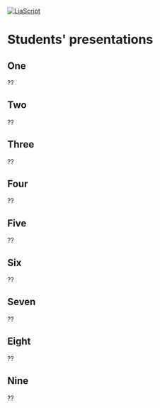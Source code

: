 <!--
author:   Mark Jacob
email:    Mark.Jacob@iuz.tu-freiberg.de
version:  0.1.0
language: de
narrator: US English Female

comment:  An overview of English for Maths & CS


import: https://raw.githubusercontent.com/liaScript/mermaid_template/master/README.md

link:     https://cdn.jsdelivr.net/chartist.js/latest/chartist.min.css

script:   https://cdn.jsdelivr.net/chartist.js/latest/chartist.min.js

-->

[![LiaScript](https://raw.githubusercontent.com/LiaScript/LiaScript/master/badges/course.svg)](https://liascript.github.io/course/?https://github.com/TUBAF-IUZ-LiaScript/STEM-English-1/blob/main/Student_Lia_Presentations.md)

# Students' presentations

## One

??[](https://liascript.github.io/course/?https://raw.githubusercontent.com/BerndSchmecka/lia-presentation/main/presentation.md#1)

## Two

??[](https://liascript.github.io/course/?https://liamd.informatik.tu-freiberg.de//aEPzKO8Zl/download#5)

## Three

??[](https://liascript.github.io/course/?https://liamd.informatik.tu-freiberg.de//zoC4XJjuV/download#1)

## Four

??[](https://liascript.github.io/course/?https://liamd.informatik.tu-freiberg.de//p_CguO_A-/download#1)

## Five

??[](https://liascript.github.io/course/?https://raw.githubusercontent.com/Florian2501/Vortrag-Code-Snippet/master/CodeSnippetPresentation.md#1)

## Six

??[](https://liascript.github.io/course/?https://raw.githubusercontent.com/EliasTechnik/EnglishPresentation/main/readme.md#1)

## Seven

??[](https://liascript.github.io/course/?https://liamd.informatik.tu-freiberg.de//ie4UatRZP/download#1)

## Eight

??[](https://liascript.github.io/course/?https://liamd.informatik.tu-freiberg.de//DUuVeFZln/download#5)

## Nine

??[](https://liascript.github.io/course/?https://liamd.informatik.tu-freiberg.de//gQaQvO7iM/download#1)

